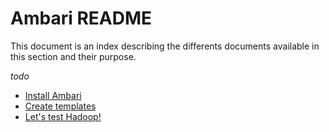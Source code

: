 # Ambari README

This document is an index describing the differents documents available in this section and their purpose.

*todo*

- [Install Ambari](./install_ambari.md)
- [Create templates](./create_templates.md)
- [Let's test Hadoop!](./hadoop_test.md)
